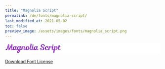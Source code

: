 ```yaml
---
title: "Magnolia Script"
permalink: /de/fonts/magnolia-script/
last_modified_at: 2021-05-02
toc: false
preview_image: /assets/images/fonts/magnolia_script.png
---
```

![Baumans](/assets/images/fonts/magnolia_script.png)

[Download Font License](https://github.com/inkstitch/inkstitch/tree/main/fonts/magnolia_script/LICENSE)
